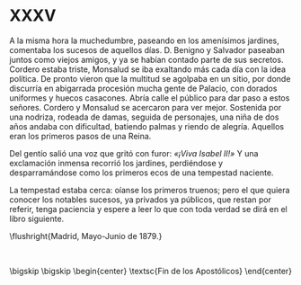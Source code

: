 # XXXV

A la misma hora la muchedumbre, paseando en los amenísimos jardines, comentaba
los sucesos de aquellos días. D. Benigno y Salvador paseaban juntos como viejos
amigos, y ya se habían contado parte de sus secretos. Cordero estaba triste,
Monsalud se iba exaltando más cada día con la idea política. De pronto vieron
que la multitud se agolpaba en un sitio, por donde discurría en abigarrada
procesión mucha gente de Palacio, con dorados uniformes y huecos casacones.
Abría calle el público para dar paso a estos señores. Cordero y Monsalud se
acercaron para ver mejor. Sostenida por una nodriza, rodeada de damas, seguida
de personajes, una niña de dos años andaba con dificultad, batiendo palmas
y riendo de alegría. Aquellos eran los primeros pasos de una Reina.

Del gentío salió una voz que gritó con furor: *«¡Viva Isabel II!»* Y una
exclamación inmensa recorrió los jardines, perdiéndose y desparramándose como
los primeros ecos de una tempestad naciente.

La tempestad estaba cerca: oíanse los primeros truenos; pero el que quiera
conocer los notables sucesos, ya privados ya públicos, que restan por referir,
tenga paciencia y espere a leer lo que con toda verdad se dirá en el libro
siguiente.

<!---
<div style="text-align:right">Madrid, Mayo-Junio de 1879.</div>
<p> </p>
-->

\flushright{Madrid, Mayo-Junio de 1879.} 

<!---
<div style="text-align:center; font-variant:small-caps;">Fin de los Apostólicos</div>
-->

<p> </p>

\bigskip
\bigskip
\begin{center}
\textsc{Fin de los Apostólicos}
\end{center}
